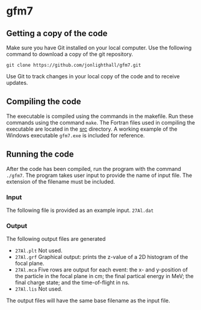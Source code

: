 # gfm7

## Getting a copy of the code
Make sure you have Git installed on your local computer. Use the following command to download a copy of the git repository.
````
git clone https://github.com/jonlighthall/gfm7.git
````
Use Git to track changes in your local copy of the code and to receive updates.
## Compiling the code
The executable is compiled using the commands in the makefile. Run these commands using the command `make`.
The Fortran files used in compiling the executable are located in the [src](src) directory.
A working example of the Windows executable `gfm7.exe` is included for reference.
## Running the code
After the code has been compiled, run the program with the command `./gfm7`.
The program takes user input to provide the name of input file.
The extension of the filename must be included.
### Input
The following file is provided as an example input.
`27Al.dat`
### Output
The following output files are generated
 * `27Al.plt` Not used.
 * `27Al.grf` Graphical output: prints the z-value of a 2D histogram of the focal plane.
 * `27Al.mca` Five rows are output for each event: the x- and y-position of the particle in the focal plane in cm; the final partical energy in MeV; the final charge state; and the time-of-flight in ns.
 * `27Al.lis` Not used.

The output files will have the same base filename as the input file.
